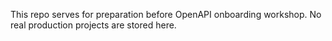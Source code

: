 This repo serves for preparation before OpenAPI onboarding workshop. No real production projects are stored here.